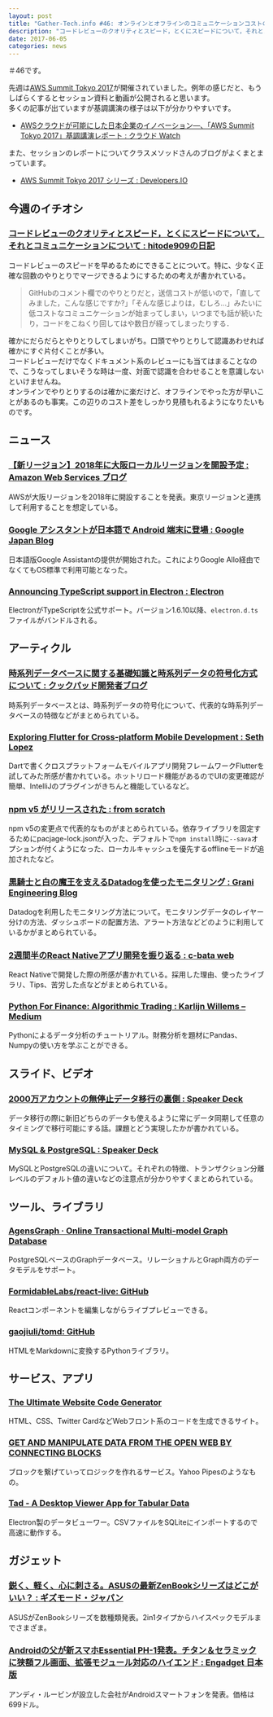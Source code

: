 ```yaml
---
layout: post
title: "Gather-Tech.info #46: オンラインとオフラインのコミュニケーションコストの差を考える"
description: "コードレビューのクオリティとスピード，とくにスピードについて，それとコミュニケーションについて、Announcing TypeScript support in Electron、時系列データベースに関する基礎知識と時系列データの符号化方式について など"
date: 2017-06-05
categories: news
---
```


＃46です。

先週は[AWS Summit Tokyo 2017](http://www.awssummit.tokyo/)が開催されていました。例年の感じだと、もうしばらくするとセッション資料と動画が公開されると思います。  
多くの記事が出ていますが基調講演の様子は以下が分かりやすいです。

- [AWSクラウドが可能にした日本企業のイノベーション―、「AWS Summit Tokyo 2017」基調講演レポート : クラウド Watch](http://cloud.watch.impress.co.jp/docs/event/1062877.html)

また、セッションのレポートについてクラスメソッドさんのブログがよくまとまっています。

- [AWS Summit Tokyo 2017 シリーズ : Developers.IO](http://dev.classmethod.jp/series/aws-summit-tokyo-2017/)

## 今週のイチオシ

### [コードレビューのクオリティとスピード，とくにスピードについて，それとコミュニケーションについて : hitode909の日記](http://blog.sushi.money/entry/2017/06/02/020802)

コードレビューのスピードを早めるためにできることについて。特に、少なく正確な回数のやりとりでマージできるようにするための考えが書かれている。

> GitHubのコメント欄でのやりとりだと，送信コストが低いので，「直してみました，こんな感じですか?」「そんな感じよりは，むしろ…」みたいに低コストなコミュニケーションが始まってしまい，いつまでも話が続いたり，コードをこねくり回してはや数日が経ってしまったりする．

確かにだらだらとやりとりしてしまいがち。口頭でやりとりして認識あわせれば確かにすぐ片付くことが多い。  
コードレビューだけでなくドキュメント系のレビューにも当てはまることなので、こうなってしまいそうな時は一度、対面で認識を合わせることを意識しないといけませんね。  
オンラインでやりとりするのは確かに楽だけど、オフラインでやった方が早いことがあるのも事実。この辺りのコスト差をしっかり見積もれるようになりたいものです。

## ニュース

### [【新リージョン】2018年に大阪ローカルリージョンを開設予定 : Amazon Web Services ブログ](https://aws.amazon.com/jp/blogs/news/new-osaka-local-region-coming-in-2018/)

AWSが大阪リージョンを2018年に開設することを発表。東京リージョンと連携して利用することを想定している。

### [Google アシスタントが日本語で Android 端末に登場 : Google Japan Blog](https://japan.googleblog.com/2017/05/google-assistant.html)

日本語版Google Assistantの提供が開始された。これによりGoogle Allo経由でなくてもOS標準で利用可能となった。

### [Announcing TypeScript support in Electron : Electron](https://electron.atom.io/blog/2017/06/01/typescript)

ElectronがTypeScriptを公式サポート。バージョン1.6.10以降、`electron.d.ts`ファイルがバンドルされる。

## アーティクル

### [時系列データベースに関する基礎知識と時系列データの符号化方式について : クックパッド開発者ブログ](http://techlife.cookpad.com/entry/timeseries-database-001)

時系列データベースとは、時系列データの符号化について、代表的な時系列データベースの特徴などがまとめられている。

### [Exploring Flutter for Cross-platform Mobile Development : Seth Lopez](https://sethlopez.me/article/exploring-flutter-for-cross-platform-mobile-development/)

Dartで書くクロスプラットフォームモバイルアプリ開発フレームワークFlutterを試してみた所感が書かれている。ホットリロード機能があるのでUIの変更確認が簡単、IntelliJのプラグインがきちんと機能しているなど。

### [npm v5 がリリースされた : from scratch](http://yosuke-furukawa.hatenablog.com/entry/2017/05/30/090602)

npm v5の変更点で代表的なものがまとめられている。依存ライブラリを固定するためにpacjage-lock.jsonが入った、デフォルトで`npm install`時に`--sava`オプションが付くようになった、ローカルキャッシュを優先するofflineモードが追加されたなど。

### [黒騎士と白の魔王を支えるDatadogを使ったモニタリング : Grani Engineering Blog](http://engineering.grani.jp/entry/2017/05/29/173141)

Datadogを利用したモニタリング方法について。モニタリングデータのレイヤー分けの方法、ダッシュボードの配置方法、アラート方法などどのように利用しているかがまとめられている。

### [2週間半のReact Nativeアプリ開発を振り返る : c-bata web](http://nwpct1.hatenablog.com/entry/develop-using-react-native)

React Nativeで開発した際の所感が書かれている。採用した理由、使ったライブラリ、Tips、苦労した点などがまとめられている。

### [Python For Finance: Algorithmic Trading : Karlijn Willems – Medium](https://medium.com/@kacawi/python-for-finance-algorithmic-trading-60fdfb9bb20d)

Pythonによるデータ分析のチュートリアル。財務分析を題材にPandas、Numpyの使い方を学ぶことができる。

## スライド、ビデオ

### [2000万アカウントの無停止データ移行の裏側 : Speaker Deck](https://speakerdeck.com/dmmlabo/2000mo-akauntofalsewu-ting-zhi-detayi-xing-falseli-ce)

データ移行の際に新旧どちらのデータも使えるように常にデータ同期して任意のタイミングで移行可能にする話。課題とどう実現したかが書かれている。

### [MySQL & PostgreSQL : Speaker Deck](https://speakerdeck.com/soudai/mysql-and-postgresql)

MySQLとPostgreSQLの違いについて。それぞれの特徴、トランザクション分離レベルのデフォルト値の違いなどの注意点が分かりやすくまとめられている。

## ツール、ライブラリ

### [AgensGraph · Online Transactional Multi-model Graph Database](http://www.agensgraph.com/)

PostgreSQLベースのGraphデータベース。リレーショナルとGraph両方のデータモデルをサポート。

### [FormidableLabs/react-live: GitHub](https://github.com/FormidableLabs/react-live)

Reactコンポーネントを編集しながらライブプレビューできる。

### [gaojiuli/tomd: GitHub](https://github.com/gaojiuli/tomd)

HTMLをMarkdownに変換するPythonライブラリ。

## サービス、アプリ

### [The Ultimate Website Code Generator](https://webcode.tools/)

HTML、CSS、Twitter CardなどWebフロント系のコードを生成できるサイト。

### [GET AND MANIPULATE DATA FROM THE OPEN WEB BY CONNECTING BLOCKS](https://www.pipes.digital/)

ブロックを繋げていってロジックを作れるサービス。Yahoo Pipesのようなもの。

### [Tad - A Desktop Viewer App for Tabular Data](http://tadviewer.com/)

Electron製のデータビューワー。CSVファイルをSQLiteにインポートするので高速に動作する。

## ガジェット

### [鋭く、軽く、心に刺さる。ASUSの最新ZenBookシリーズはどこがいい？ : ギズモード・ジャパン](http://www.gizmodo.jp/2017/05/asus-zenbook-2017.html)

ASUSがZenBookシリーズを数種類発表。2in1タイプからハイスペックモデルまでさまざま。

### [Androidの父が新スマホEssential PH-1発表。チタン＆セラミックに狭額フル画面、拡張モジュール対応のハイエンド : Engadget 日本版](http://japanese.engadget.com/2017/05/30/android-essential-ph-1-android/)

アンディ・ルービンが設立した会社がAndroidスマートフォンを発表。価格は699ドル。
